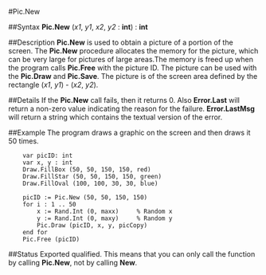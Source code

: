 
#Pic.New

##Syntax
**Pic.New** (*x1*, *y1*, *x2*, *y2* : **int**) : **int**



##Description
**Pic.New** is used to obtain a picture of a portion of the screen. The **Pic.New** procedure allocates the memory for the picture, which can be very large for pictures of large areas.The memory is freed up when the program calls **Pic.Free** with the picture ID. The picture can be used with the **Pic.Draw** and **Pic.Save**.
The picture is of the screen area defined by the rectangle (*x1*, *y1*) - (*x2*, *y2*).



##Details
If the **Pic.New** call fails, then it returns 0. Also **Error.Last** will return a non-zero value indicating the reason for the failure. **Error.LastMsg** will return a string which contains the textual version of the error.



##Example
The program draws a graphic on the screen and then draws it 50 times.


        var picID: int
        var x, y : int
        Draw.FillBox (50, 50, 150, 150, red)
        Draw.FillStar (50, 50, 150, 150, green)
        Draw.FillOval (100, 100, 30, 30, blue)
        
        picID := Pic.New (50, 50, 150, 150)
        for i : 1 .. 50
            x := Rand.Int (0, maxx)     % Random x
            y := Rand.Int (0, maxy)     % Random y
            Pic.Draw (picID, x, y, picCopy)
        end for
        Pic.Free (picID)
##Status
Exported qualified.
This means that you can only call the function by calling **Pic.New**, not by calling **New**.


